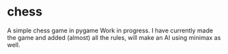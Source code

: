 # chess
A simple chess game in pygame
Work in progress. I have currently made the game and added (almost) all the rules, will make an AI using minimax as well.

